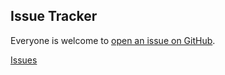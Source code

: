 ## Issue Tracker

Everyone is welcome to [open an issue on GitHub](../issues/).


[Issues](../../issues)
